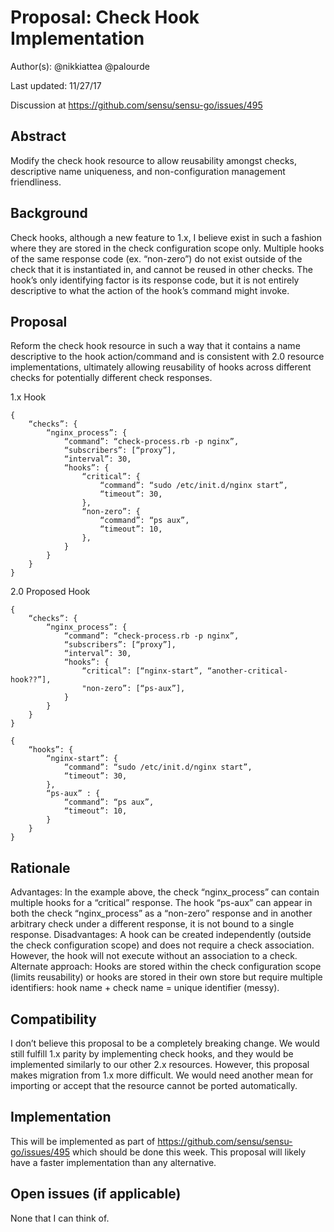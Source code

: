 # Proposal: Check Hook Implementation

Author(s): @nikkiattea @palourde

Last updated: 11/27/17

Discussion at https://github.com/sensu/sensu-go/issues/495

## Abstract

Modify the check hook resource to allow reusability amongst checks, descriptive name uniqueness, and non-configuration management friendliness.

## Background

Check hooks, although a new feature to 1.x, I believe exist in such a fashion where they are stored in the check configuration scope only. Multiple hooks of the same response code (ex. “non-zero”) do not exist outside of the check that it is instantiated in, and cannot be reused in other checks. The hook’s only identifying factor is its response code, but it is not entirely descriptive to what the action of the hook’s command might invoke.

## Proposal

Reform the check hook resource in such a way that it contains a name descriptive to the hook action/command and is consistent with 2.0 resource implementations, ultimately allowing reusability of hooks across different checks for potentially different check responses.

1.x Hook
```
{
    “checks”: {
        “nginx_process”: {
            “command”: “check-process.rb -p nginx”,
            “subscribers”: [“proxy”],
            “interval”: 30,
            “hooks”: {
                “critical”: {
                    “command”: “sudo /etc/init.d/nginx start”,
                    “timeout”: 30,
                },
                “non-zero”: {
                    “command”: “ps aux”,
                    “timeout”: 10,
                },
            }
        }
    }
}
```

2.0 Proposed Hook
```
{
    “checks”: {
        “nginx_process”: {
            “command”: “check-process.rb -p nginx”,
            “subscribers”: [“proxy”],
            “interval”: 30,
            “hooks”: {
                “critical”: [“nginx-start”, “another-critical-hook??”],
                "non-zero”: [“ps-aux”],
            }
        }
    }
}

{
    “hooks”: {
        “nginx-start”: {
            “command”: “sudo /etc/init.d/nginx start”,
            “timeout”: 30,
        },
        “ps-aux” : {
            “command”: “ps aux”,
            “timeout”: 10,
        }
    }
}
```

## Rationale

Advantages: In the example above, the check “nginx_process” can contain multiple hooks for a “critical” response. The hook “ps-aux” can appear in both the check “nginx_process” as a “non-zero” response and in another arbitrary check under a different response, it is not bound to a single response.
Disadvantages: A hook can be created independently (outside the check configuration scope) and does not require a check association. However, the hook will not execute without an association to a check.
Alternate approach: Hooks are stored within the check configuration scope (limits reusability) or hooks are stored in their own store but require multiple identifiers: hook name + check name = unique identifier (messy).

## Compatibility

I don’t believe this proposal to be a completely breaking change. We would still fulfill 1.x parity by implementing check hooks, and they would be implemented similarly to our other 2.x resources. However, this proposal makes migration from 1.x more difficult. We would need another mean for importing or accept that the resource cannot be ported automatically.

## Implementation

This will be implemented as part of https://github.com/sensu/sensu-go/issues/495 which should be done this week. This proposal will likely have a faster implementation than any alternative.

## Open issues (if applicable)

None that I can think of.
